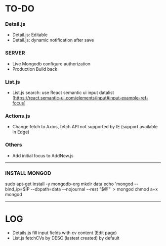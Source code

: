 TO-DO
======

### Detail.js


- Detail.js: Editable
- Detail.js: dynamic notification after save

### SERVER

- Live Mongodb configure authorization
- Production Build back

### List.js

- List.js search: use React semantic ui input datalist [https://react.semantic-ui.com/elements/input#input-example-ref-focus]


### Actions.js

- Change fetch to Axios, fetch API not supported by IE (support available in Edge)

### Others

- Add initial focus to AddNew.js 

***

### INSTALL MONGOD

sudo apt-get install -y mongodb-org
mkdir data
echo 'mongod --bind_ip=$IP --dbpath=data --nojournal --rest "$@"' > mongod
chmod a+x mongod

***

LOG
======

- Details.js fill input fields with cv content (Edit page)
- List.js fetchCVs by DESC (lastest created) by default
